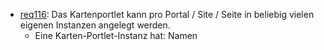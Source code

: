 * [req116](https://github.com/PolitAktiv/politaktiv-requirements/tree/master/de/requirements/req116/req116.md): Das Kartenportlet kann pro Portal / Site / Seite in beliebig vielen eigenen Instanzen angelegt werden.
  * Eine Karten-Portlet-Instanz hat: Namen